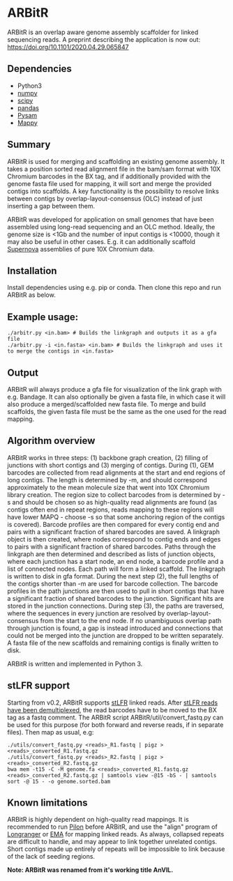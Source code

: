 # ARBitR

ARBitR is an overlap aware genome assembly scaffolder for linked sequencing reads. A preprint describing the application is now out: https://doi.org/10.1101/2020.04.29.065847

## Dependencies
- Python3
- [numpy](https://numpy.org/)
- [scipy](https://www.scipy.org/)
- [pandas](https://pandas.pydata.org/)
- [Pysam](https://pysam.readthedocs.io/en/latest/api.html)
- [Mappy](https://pypi.org/project/mappy/)

## Summary
ARBitR is used for merging and scaffolding an existing genome assembly. It takes a position sorted read alignment file in the bam/sam format with 10X Chromium barcodes in the BX tag, and if additionally provided with the genome fasta file used for mapping, it will sort and merge the provided contigs into scaffolds. A key functionality is the possibility to resolve links between contigs by overlap-layout-consensus (OLC) instead of just inserting a gap between them.

ARBitR was developed for application on small genomes that have been assembled using long-read sequencing and an OLC method. Ideally, the genome size is <1Gb and the number of input contigs is <10000, though it may also be useful in other cases. E.g. it can additionally scaffold [Supernova](https://github.com/10XGenomics/supernova) assemblies of pure 10X Chromium data.

## Installation
Install dependencies using e.g. pip or conda. Then clone this repo and run ARBitR as below.

## Example usage:
```
./arbitr.py <in.bam> # Builds the linkgraph and outputs it as a gfa file
./arbitr.py -i <in.fasta> <in.bam> # Builds the linkgraph and uses it to merge the contigs in <in.fasta>
```

## Output
ARBitR will always produce a gfa file for visualization of the link graph with e.g. Bandage. It can also optionally be given a fasta file, in which case it will also produce a merged/scaffolded new fasta file. To merge and build scaffolds, the given fasta file must be the same as the one used for the read mapping.

## Algorithm overview
ARBitR works in three steps: (1) backbone graph creation, (2) filling of junctions with short contigs and (3) merging of contigs. During (1), GEM barcodes are collected from read alignments at the start and end regions of long contigs. The length is determined by -m, and should correspond approximately to the mean molecule size that went into 10X Chromium library creation. The region size to collect barcodes from is determined by -s and should be chosen so as high-quality read alignments are found (as contigs often end in repeat regions, reads mapping to these regions will have lower MAPQ - choose -s so that some anchoring region of the contigs is covered). Barcode profiles are then compared for every contig end and pairs with a significant fraction of shared barcodes are saved. A linkgraph object is then created, where nodes correspond to contig ends and edges to pairs with a significant fraction of shared barcodes. Paths through the linkgraph are then determined and described as lists of junction objects, where each junction has a start node, an end node, a barcode profile and a list of connected nodes. Each path will form a linked scaffold. The linkgraph is written to disk in gfa format. During the next step (2), the full lengths of the contigs shorter than -m are used for barcode collection. The barcode profiles in the path junctions are then used to pull in short contigs that have a significant fraction of shared barcodes to the junction. Significant hits are stored in the junction connections. During step (3), the paths are traversed, where the sequences in every junction are resolved by overlap-layout-consensus from the start to the end node. If no unambiguous overlap path through junction is found, a gap is instead introduced and connections that could not be merged into the junction are dropped to be written separately. A fasta file of the new scaffolds and remaining contigs is finally written to disk.

ARBitR is written and implemented in Python 3.

## stLFR support
Starting from v0.2, ARBitR supports [stLFR](https://pubmed.ncbi.nlm.nih.gov/30940689/) linked reads. After [stLFR reads have been demultiplexed](https://github.com/stLFR/stLFR_read_demux), the read barcodes have to be moved to the BX tag as a fastq comment. The ARBitR script ARBitR/util/convert_fastq.py can be used for this purpose (for both forward and reverse reads, if in separate files). Then map as usual, e.g:
```
./utils/convert_fastq.py <reads>_R1.fastq | pigz > <reads>_converted_R1.fastq.gz
./utils/convert_fastq.py <reads>_R2.fastq | pigz > <reads>_converted_R2.fastq.gz
bwa mem -t15 -C -M genome.fa <reads>_converted_R1.fastq.gz <reads>_converted_R2.fastq.gz | samtools view -@15 -bS - | samtools sort -@ 15 - -o genome.sorted.bam
```

## Known limitations
ARBitR is highly dependent on high-quality read mappings. It is recommended to run [Pilon](https://github.com/broadinstitute/pilon) before ARBitR, and use the "align" program of [Longranger](https://github.com/10XGenomics/longranger) or [EMA](https://github.com/arshajii/ema) for mapping linked reads. As always, collapsed repeats are difficult to handle, and may appear to link together unrelated contigs. Short contigs made up entirely of repeats will be impossible to link because of the lack of seeding regions.

**Note: ARBitR was renamed from it's working title AnVIL.**
